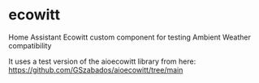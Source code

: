 # ecowitt
Home Assistant Ecowitt custom component for testing Ambient Weather compatibility

It uses a test version of the aioecowitt library from here: https://github.com/GSzabados/aioecowitt/tree/main

